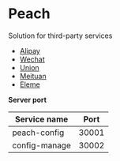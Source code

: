 # Peach
Solution for third-party services

- [Alipay](https://open.alipay.com/platform/home.htm)
- [Wechat](https://pay.weixin.qq.com/index.php)
- [Union](https://open.unionpay.com/ajweb/index)
- [Meituan](https://www.meituan.com/)
- [Eleme](https://www.ele.me/home/)

**Server port**

| Service name   | Port  |
| -------------- | ----- |
| peach-config   | 30001 |
| config-manage  | 30002 |